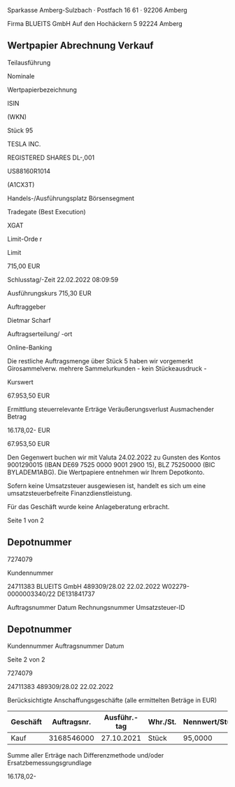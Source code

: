 <!-- image -->

Sparkasse Amberg-Sulzbach · Postfach 16 61 · 92206 Amberg

Firma BLUEITS GmbH Auf den Hochäckern 5 92224 Amberg

## Wertpapier Abrechnung Verkauf

Teilausführung

Nominale

Wertpapierbezeichnung

ISIN

(WKN)

Stück 95

TESLA INC.

REGISTERED SHARES DL-,001

US88160R1014

(A1CX3T)

Handels-/Ausführungsplatz Börsensegment

Tradegate (Best Execution)

XGAT

Limit-Orde r

Limit

715,00 EUR

Schlusstag/-Zeit 22.02.2022 08:09:59

Ausführungskurs 715,30 EUR

Auftraggeber

Dietmar Scharf

Auftragserteilung/ -ort

Online-Banking

Die restliche Auftragsmenge über Stück 5 haben wir vorgemerkt Girosammelverw. mehrere Sammelurkunden - kein Stückeausdruck -

Kurswert

67.953,50 EUR

Ermittlung steuerrelevante Erträge Veräußerungsverlust Ausmachender Betrag

16.178,02- EUR

67.953,50 EUR

Den Gegenwert buchen wir mit Valuta 24.02.2022 zu Gunsten des Kontos 9001290015 (IBAN DE69 7525 0000 9001 2900 15), BLZ 75250000 (BIC BYLADEM1ABG). Die Wertpapiere entnehmen wir Ihrem Depotkonto.

Sofern keine Umsatzsteuer ausgewiesen ist, handelt es sich um eine umsatzsteuerbefreite Finanzdienstleistung.

Für das Geschäft wurde keine Anlageberatung erbracht.

Seite 1 von 2

## Depotnummer

7274079

Kundennummer

24711383 BLUEITS GmbH 489309/28.02 22.02.2022 W02279-0000003340/22 DE131841737

Auftragsnummer Datum Rechnungsnummer Umsatzsteuer-ID

<!-- image -->

## Depotnummer

Kundennummer Auftragsnummer Datum

Seite 2 von 2

7274079

24711383 489309/28.02 22.02.2022

Berücksichtigte Anschaffungsgeschäfte (alle ermittelten Beträge in EUR)

| Geschäft   |   Auftragsnr. | Ausführ.-tag   | Whr./St.   | Nennwert/Stück   | AS-Kosten   | Erlös     | ant. Ergebnis   |     |
|------------|---------------|----------------|------------|------------------|-------------|-----------|-----------------|-----|
| Kauf       |    3168546000 | 27.10.2021     | Stück      | 95,0000          | 84.131,52-  | 67.953,50 | 16.178,02-      | (D) |

Summe aller Erträge nach Differenzmethode und/oder Ersatzbemessungsgrundlage

16.178,02-